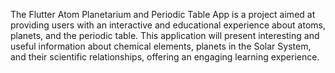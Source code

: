 The Flutter Atom Planetarium and Periodic Table App is a project aimed at providing users with an interactive and educational experience about atoms, planets, and the periodic table. This application will present interesting and useful information about chemical elements, planets in the Solar System, and their scientific relationships, offering an engaging learning experience.
